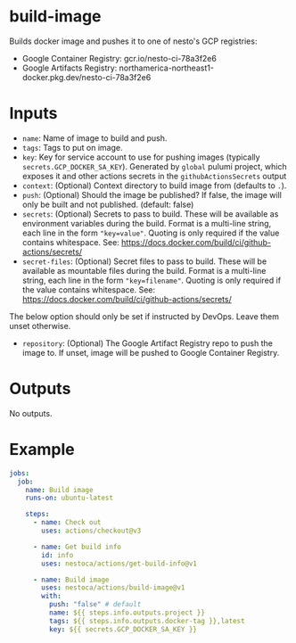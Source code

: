 # build-image

Builds docker image and pushes it to one of nesto's GCP registries:

- Google Container Registry: gcr.io/nesto-ci-78a3f2e6
- Google Artifacts Registry: northamerica-northeast1-docker.pkg.dev/nesto-ci-78a3f2e6

# Inputs

- `name`: Name of image to build and push.
- `tags`: Tags to put on image.
- `key`: Key for service account to use for pushing images (typically `secrets.GCP_DOCKER_SA_KEY`). Generated by `global` pulumi project, which exposes it and other actions secrets in the `githubActionsSecrets` output
- `context`: (Optional) Context directory to build image from (defaults to `.`).
- `push`: (Optional) Should the image be published? If false, the image will only be built and not published. (default: false)
- `secrets`: (Optional) Secrets to pass to build. These will be available as environment variables during the build. Format is a multi-line string, each line in the form `"key=value"`.  Quoting is only required if the value contains whitespace. See: https://docs.docker.com/build/ci/github-actions/secrets/
- `secret-files`: (Optional) Secret files to pass to build. These will be available as mountable files during the build. Format is a multi-line string, each line in the form `"key=filename"`.  Quoting is only required if the value contains whitespace. See: https://docs.docker.com/build/ci/github-actions/secrets/

The below option should only be set if instructed by DevOps. Leave them unset otherwise.
- `repository`: (Optional) The Google Artifact Registry repo to push the image to. If unset, image will be pushed to Google Container Registry. 

# Outputs

No outputs.

# Example

```yaml
jobs:
  job:
    name: Build image
    runs-on: ubuntu-latest

    steps:
      - name: Check out
        uses: actions/checkout@v3

      - name: Get build info
        id: info
        uses: nestoca/actions/get-build-info@v1

      - name: Build image
        uses: nestoca/actions/build-image@v1
        with:
          push: "false" # default
          name: ${{ steps.info.outputs.project }}
          tags: ${{ steps.info.outputs.docker-tag }},latest
          key: ${{ secrets.GCP_DOCKER_SA_KEY }}
```
